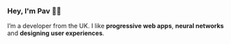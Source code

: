 ### Hey, I'm Pav 👋🏼

I’m a developer from the UK. I like **progressive web apps**, **neural networks** and **designing user experiences**.
